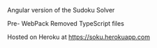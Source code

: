 Angular version of the Sudoku Solver 

Pre- WebPack
Removed TypeScript files

Hosted on Heroku at https://soku.herokuapp.com